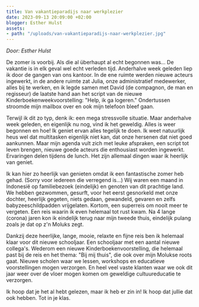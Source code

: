 ```yaml
---
title: Van vakantieparadijs naar werkplezier
date: 2023-09-13 20:09:00 +02:00
blogger: Esther Hulst
assets:
- path: "/uploads/van-vakantieparadijs-naar-werkplezier.jpg"
---
```


*Door: Esther Hulst*

De zomer is voorbij. Als die al überhaupt al echt begonnen was... De vakantie is in elk geval wel echt verleden tijd. Anderhalve week geleden liep ik door de gangen van ons kantoor. In de ene ruimte werden nieuwe acteurs ingewerkt, in de andere ruimte zat Julia, onze administratief medewerker, alles bij te werken, en ik legde samen met David (de compagnon, de man en regisseur) de laatste hand aan het script van de nieuwe Kinderboekenweekvoorstelling: "Help, ik ga logeren." Ondertussen stroomde mijn mailbox over en ook mijn telefoon bleef gaan.

Terwijl ik dit zo typ, denk ik: een mega stressvolle situatie. Maar anderhalve week geleden, en eigenlijk nu nog, vind ik het geweldig. Alles is weer begonnen en hoe! Ik geniet ervan alles tegelijk te doen. Ik weet natuurlijk heus wel dat multitasken eigenlijk niet kan, dat onze hersenen dat niet goed aankunnen. Maar mijn agenda vult zich met leuke afspraken, een script tot leven brengen, nieuwe goede acteurs die enthousiast worden ingewerkt. Ervaringen delen tijdens de lunch. Het zijn allemaal dingen waar ik heerlijk van geniet.

Ik kan hier zo heerlijk van genieten omdat ik een fantastische zomer heb gehad. (Sorry voor iedereen die verregend is…) Wij waren een maand in Indonesië op familiebezoek (eindelijk) en genoten van dit prachtige land. We hebben gezwommen, gesurft, voor het eerst gesnorkeld met onze dochter, heerlijk gegeten, niets gedaan, gewandeld, gevaren en zelfs babyzeeschildpadden vrijgelaten. Kortom, een superreis om nooit meer te vergeten. Een reis waarin ik even helemaal tot rust kwam. Na 4 lange (corona) jaren kon ik eindelijk terug naar mijn tweede thuis, eindelijk pulang zoals je dat op z'n Moluks zegt.

Dankzij deze heerlijke, lange, mooie, relaxte en fijne reis ben ik helemaal klaar voor dit nieuwe schooljaar. Een schooljaar met een aantal nieuwe collega's. Wederom een nieuwe Kinderboekenvoorstelling, die helemaal past bij de reis en het thema: "Bij mij thuis", die ook over mijn Molukse roots gaat. Nieuwe scholen waar we lessen, workshops en educatieve voorstellingen mogen verzorgen. En heel veel vaste klanten waar we ook dit jaar weer over de vloer mogen komen om geweldige cultuureducatie te verzorgen.

Ik hoop dat je het al hebt gelezen, maar ik heb er zin in! Ik hoop dat jullie dat ook hebben. Tot in je klas.